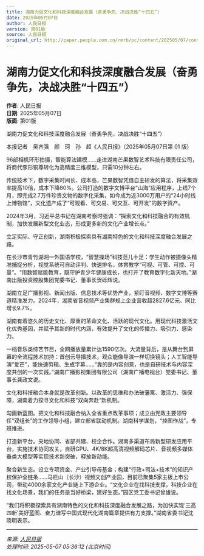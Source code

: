 ```yaml
---
title: 湖南力促文化和科技深度融合发展（奋勇争先，决战决胜“十四五”）
date: 2025年05月07日
author: 人民日报
version: 第01版
source: 人民日报
original_url: http://paper.people.com.cn/rmrb/pc/content/202505/07/content_30071611.html
---
```


# 湖南力促文化和科技深度融合发展（奋勇争先，决战决胜“十四五”）

**作者**: 人民日报  
**日期**: 2025年05月07日  
**版面**: 第01版  

湖南力促文化和科技深度融合发展（奋勇争先，决战决胜“十四五”）

本报记者  吴齐强  颜  珂  孙  超《人民日报》（2025年05月07日第 01 版）

96部相机环形拍摄，智能算法建模……走进湖南芒果数智艺术科技有限责任公司，将商代豕形铜尊转化为高精度三维模型，只需10分钟左右。

传统技术下，数字采集时间长、成本高，芒果数智凭借自主研发的算法，将采集效率提高10倍，成本下降80%。公司打造的数字文博平台“山海”应用程序，上线7个月，即完成2.7万件珍贵文物的数字化采集，如今成为近3000万用户的“24小时线上博物馆”，文化遗产成了“可观看、可交易、可交互、可开发”的数字资产。

2024年3月，习近平总书记在湖南考察时强调：“探索文化和科技融合的有效机制，加快发展新型文化业态，形成更多新的文化产业增长点。”

立足实际、守正创新，湖南积极探索具有湖南特色的文化和科技深度融合发展之路。

在长沙市青竹湖湘一外国语学校，“智慧操场”科技范儿十足：学生动作被摄像头精准捕捉分析，视觉系统可自动评判、快速排名，体育教学“可视、可管、可控、可量”。“用数智赋能教育，既守护青少年健康成长，也打开了教育数字化新天地。”湖南出版投资控股集团党委书记、董事长贺砾辉说。

湖南立足广播影视、新闻出版、信息技术等优势产业，紧盯音视频、数字文博等赛道精准发力。2024年，湖南省音视频产业集群规上企业营收超2827.6亿元、同比增长9.7%。

湖南有着悠久的历史文化、厚重的革命文化、活跃的现代文化。用现代科技激活文化优秀基因，并赋予其新的时代内涵，有效提升了文化的传播力、吸引力、感染力。

一档音乐类综艺节目，全网播放量累计达1590亿次。大流量背后，是从舞台到屏幕的全流程技术加持：首创云导播技术，观众能像导演一样切换镜头；人工智能导演“爱芒”，能快速剪辑、生成字幕……“靠的是内容创意，也是自研技术与内容深度共创的一次实践。”湖南广播影视集团有限公司（湖南广播电视台）党委书记、董事长龚政文说。

文化和科技融合本身就是改革创新。以改革的思维和办法破藩篱、激活力、强保障，湖南着力探寻文化和科技“双向奔赴”新机制。

勾画新蓝图。把文化和科技融合纳入全省重点改革事项；成立由党政主要领导任“双组长”的工作领导小组，建立部省联动机制。湖南科学谋划，“挂图作战”，专班推进。

打造新平台。央地协同、省部共建、校企合作。湖南多渠道布局新型研发应用平台，实施技术协同攻关，自研GPU、4K/8K超高清视频解码芯片、音视频多媒体垂类大模型等实现技术新突破，释放新动能。

聚合新生态。设立专项资金、产业引导母基金；构建“行政+司法+技术”的知识产权保护全链条……马栏山（长沙）视频文创产业园，目前已聚集5家主板上市公司，带动4000余家文化产业链上下游企业。“文化企业在找科技支撑，科技企业在找文化场景，我们的任务是当好桥梁，建好生态。”园区党工委书记曾雄说。

“我们将积极探索具有湖南特色的文化和科技深度融合发展之路，为加快实现‘三高四新’美好蓝图、奋力谱写中国式现代化湖南篇章提供有力支撑。”湖南省委书记沈晓明表示。

---

*来源: [人民日报](http://paper.people.com.cn/rmrb/pc/content/202505/07/content_30071611.html)*  
*处理时间: 2025-05-07 05:36:12 (北京时间)*
